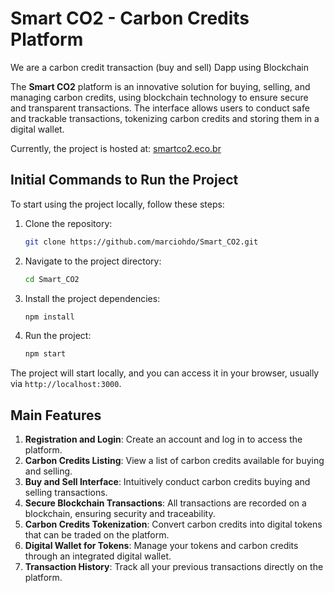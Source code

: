 # Smart CO2 - Carbon Credits Platform
We are a carbon credit transaction (buy and sell) Dapp using Blockchain

The **Smart CO2** platform is an innovative solution for buying, selling, and managing carbon credits, using blockchain technology to ensure secure and transparent transactions. The interface allows users to conduct safe and trackable transactions, tokenizing carbon credits and storing them in a digital wallet.

Currently, the project is hosted at: [smartco2.eco.br](https://smartco2.eco.br)

## Initial Commands to Run the Project

To start using the project locally, follow these steps:

1. Clone the repository:

   ```bash
   git clone https://github.com/marciohdo/Smart_CO2.git
   ```

2. Navigate to the project directory:

   ```bash
   cd Smart_CO2
   ```

3. Install the project dependencies:

   ```bash
   npm install
   ```

4. Run the project:

   ```bash
   npm start
   ```

The project will start locally, and you can access it in your browser, usually via `http://localhost:3000`.

## Main Features

1. **Registration and Login**: Create an account and log in to access the platform.
2. **Carbon Credits Listing**: View a list of carbon credits available for buying and selling.
3. **Buy and Sell Interface**: Intuitively conduct carbon credits buying and selling transactions.
4. **Secure Blockchain Transactions**: All transactions are recorded on a blockchain, ensuring security and traceability.
5. **Carbon Credits Tokenization**: Convert carbon credits into digital tokens that can be traded on the platform.
6. **Digital Wallet for Tokens**: Manage your tokens and carbon credits through an integrated digital wallet.
7. **Transaction History**: Track all your previous transactions directly on the platform.
